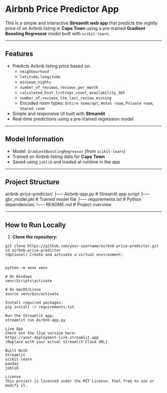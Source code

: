 # Airbnb Price Predictor App

This is a simple and interactive **Streamlit web app** that predicts the nightly price of an Airbnb listing in **Cape Town** using a pre-trained **Gradient Boosting Regressor** model built with `scikit-learn`.

---

## Features

- Predicts Airbnb listing price based on:
  - `neighbourhood`
  - `latitude`, `longitude`
  - `minimum_nights`
  - `number_of_reviews`, `reviews_per_month`
  - `calculated_host_listings_count`, `availability_365`
  - `number_of_reviews_ltm`, `last_review_missing`
  - Encoded room types: `Entire home/apt`, `Hotel room`, `Private room`, `Shared room`
- Simple and responsive UI built with **Streamlit**
- Real-time predictions using a pre-trained regression model

---

## Model Information

- Model: `GradientBoostingRegressor` (from `scikit-learn`)
- Trained on Airbnb listing data for **Cape Town**
- Saved using `joblib` and loaded at runtime in the app

---

## Project Structure

airbnb-price-predictor/
├── Airbnb-app.py # Streamlit app script
├── gbr_model.pkl # Trained model file
├── requirements.txt # Python dependencies
└── README.md # Project overview


---

## How to Run Locally

1. **Clone the repository:**

```
git clone https://github.com/your-username/airbnb-price-predictor.git
cd airbnb-price-predictor
(Optional) Create and activate a virtual environment:


python -m venv venv

# On Windows
venv\Scripts\activate

# On macOS/Linux
source venv/bin/activate

Install required packages:
pip install -r requirements.txt

Run the Streamlit app:
streamlit run Airbnb-app.py

Live App
Check out the live version here:
https://your-deployment-link.streamlit.app
(Replace with your actual Streamlit Cloud URL)

Built With
Streamlit
scikit-learn
pandas
joblib

License
This project is licensed under the MIT License. Feel free to use or modify it.